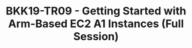 ---
categories:
- bkk19
description: '[Full Session] Please review the preparation notes below.<br>Amazon
  EC2 A1 instances are the first EC2 instances powered by Arm-based AWS Graviton processors.
  They deliver significant cost savings for scale-out and Arm-based applications,
  such as web servers, containerized microservices, caching fleets, and distributed
  data stores that are supported by the extensive Arm product platform. In this workshop,
  you learn about EC2 A1 instances and experience how easy it can be to migrate and
  run your workloads on EC2 A1.<br><br><strong>**** Please note that this is a working
  tutorial. To prepare, you need: ****</strong><br><br>• Laptop or laptop-like device<br><em>&nbsp;
  &nbsp; &nbsp; &nbsp; &nbsp; &nbsp; &nbsp; &nbsp; (Need a keyboard and terminal/shell
  access)</em><br>• A Modern Browser with Third-Party Cookies Enabled<br><em>&nbsp;
  &nbsp; &nbsp; &nbsp; &nbsp; &nbsp; &nbsp; &nbsp; (Chrome or Firefox recommended;
  IE will NOT work)</em><br>• &nbsp; &nbsp; &nbsp; Established AWS Account with Admin
  Access privileges – new accounts can be created by signing up for a free EC2 account
  here:<a data-saferedirecturl="https://www.google.com/url?q=https://aws.amazon.com/ec2/&source=gmail&ust=1553686282470000&usg=AFQjCNEclrXDnsa4vHjYmaRWscjfHblwJQ"
  href="https://aws.amazon.com/ec2/" target="_blank">https://aws.amazon.com/ec2/</a>
  and credits will be provided to cover the workshop utilization<br><em>&nbsp; &nbsp;
  &nbsp; &nbsp; &nbsp; &nbsp; &nbsp; &nbsp; (Need fairly widespread permissions: create
  IAM roles, VPCs, Subnets, Routes, EC2, Secrets, etc.)</em>'
image:
  featured: 'true'
  path: /assets/images/featured-images/bkk19/BKK19-TR09.png
session_attendee_num: '20'
session_id: BKK19-TR09
session_room: Session Room 2 (Lotus 3-4)
session_slot:
  end_time: '2019-04-04 15:55:00'
  start_time: '2019-04-04 15:00:00'
session_speakers: []
session_track: Data Center
tag: session
tags:
- Arm on Arm
title: BKK19-TR09 - Getting Started with Arm-Based EC2 A1 Instances (Full Session)
---